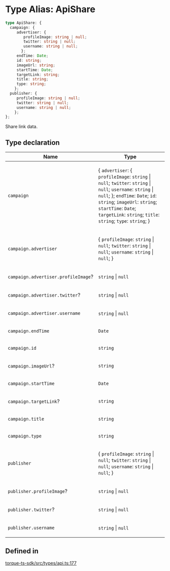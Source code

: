 # Type Alias: ApiShare

```ts
type ApiShare: {
  campaign: {
     advertiser: {
        profileImage: string | null;
        twitter: string | null;
        username: string | null;
       };
     endTime: Date;
     id: string;
     imageUrl: string;
     startTime: Date;
     targetLink: string;
     title: string;
     type: string;
    };
  publisher: {
     profileImage: string | null;
     twitter: string | null;
     username: string | null;
    };
};
```

Share link data.

## Type declaration

<table>
<thead>
<tr>
<th>Name</th>
<th>Type</th>
</tr>
</thead>
<tbody>
<tr>
<td>

`campaign`

</td>
<td>

\{
  `advertiser`: \{
     `profileImage`: `string` \| `null`;
     `twitter`: `string` \| `null`;
     `username`: `string` \| `null`;
    \};
  `endTime`: `Date`;
  `id`: `string`;
  `imageUrl`: `string`;
  `startTime`: `Date`;
  `targetLink`: `string`;
  `title`: `string`;
  `type`: `string`;
 \}

</td>
</tr>
<tr>
<td>

`campaign.advertiser`

</td>
<td>

\{
  `profileImage`: `string` \| `null`;
  `twitter`: `string` \| `null`;
  `username`: `string` \| `null`;
 \}

</td>
</tr>
<tr>
<td>

`campaign.advertiser.profileImage`?

</td>
<td>

`string` \| `null`

</td>
</tr>
<tr>
<td>

`campaign.advertiser.twitter`?

</td>
<td>

`string` \| `null`

</td>
</tr>
<tr>
<td>

`campaign.advertiser.username`

</td>
<td>

`string` \| `null`

</td>
</tr>
<tr>
<td>

`campaign.endTime`

</td>
<td>

`Date`

</td>
</tr>
<tr>
<td>

`campaign.id`

</td>
<td>

`string`

</td>
</tr>
<tr>
<td>

`campaign.imageUrl`?

</td>
<td>

`string`

</td>
</tr>
<tr>
<td>

`campaign.startTime`

</td>
<td>

`Date`

</td>
</tr>
<tr>
<td>

`campaign.targetLink`?

</td>
<td>

`string`

</td>
</tr>
<tr>
<td>

`campaign.title`

</td>
<td>

`string`

</td>
</tr>
<tr>
<td>

`campaign.type`

</td>
<td>

`string`

</td>
</tr>
<tr>
<td>

`publisher`

</td>
<td>

\{
  `profileImage`: `string` \| `null`;
  `twitter`: `string` \| `null`;
  `username`: `string` \| `null`;
 \}

</td>
</tr>
<tr>
<td>

`publisher.profileImage`?

</td>
<td>

`string` \| `null`

</td>
</tr>
<tr>
<td>

`publisher.twitter`?

</td>
<td>

`string` \| `null`

</td>
</tr>
<tr>
<td>

`publisher.username`

</td>
<td>

`string` \| `null`

</td>
</tr>
</tbody>
</table>

## Defined in

[torque-ts-sdk/src/types/api.ts:177](https://github.com/torque-labs/torque-ts-sdk/blob/e34efdf278512e8a58bacdba966e9cd90b1db20a/src/types/api.ts#L177)
